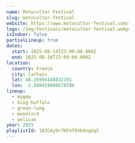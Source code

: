 ```yaml
---
name: Motocultor Festival
slug: motocultor-festival
website: https://www.motocultor-festival.com/
logo: /img/festivals/motocultor-festival.webp
isIndoor: false
partialLineup: true
dates:
  start: 2025-08-14T23:00:00.000Z
  end: 2025-08-16T23:00:00.000Z
location:
  country: France
  city: Carhaix
  lat: 48.26994148832191
  lon: -3.560419066670786
lineup:
  - magma
  - king-buffalo
  - green-lung
  - monolord
  - pelican
year: 2025
playlistId: 103CAy9r7KFnf9VbXngGqS
---
```


